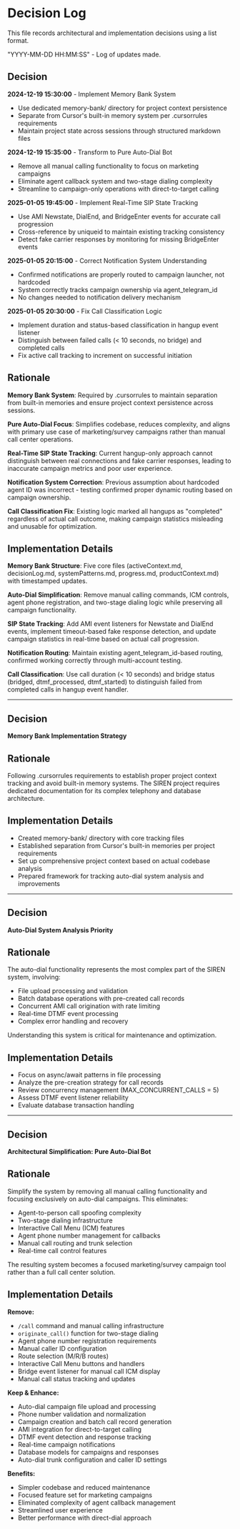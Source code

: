 # Decision Log

This file records architectural and implementation decisions using a list format.

"YYYY-MM-DD HH:MM:SS" - Log of updates made.

## Decision

**2024-12-19 15:30:00** - Implement Memory Bank System
- Use dedicated memory-bank/ directory for project context persistence
- Separate from Cursor's built-in memory system per .cursorrules requirements
- Maintain project state across sessions through structured markdown files

**2024-12-19 15:35:00** - Transform to Pure Auto-Dial Bot
- Remove all manual calling functionality to focus on marketing campaigns
- Eliminate agent callback system and two-stage dialing complexity
- Streamline to campaign-only operations with direct-to-target calling

**2025-01-05 19:45:00** - Implement Real-Time SIP State Tracking
- Use AMI Newstate, DialEnd, and BridgeEnter events for accurate call progression
- Cross-reference by uniqueid to maintain existing tracking consistency
- Detect fake carrier responses by monitoring for missing BridgeEnter events

**2025-01-05 20:15:00** - Correct Notification System Understanding
- Confirmed notifications are properly routed to campaign launcher, not hardcoded
- System correctly tracks campaign ownership via agent_telegram_id
- No changes needed to notification delivery mechanism

**2025-01-05 20:30:00** - Fix Call Classification Logic
- Implement duration and status-based classification in hangup event listener
- Distinguish between failed calls (< 10 seconds, no bridge) and completed calls
- Fix active call tracking to increment on successful initiation

## Rationale

**Memory Bank System**: Required by .cursorrules to maintain separation from built-in memories and ensure project context persistence across sessions.

**Pure Auto-Dial Focus**: Simplifies codebase, reduces complexity, and aligns with primary use case of marketing/survey campaigns rather than manual call center operations.

**Real-Time SIP State Tracking**: Current hangup-only approach cannot distinguish between real connections and fake carrier responses, leading to inaccurate campaign metrics and poor user experience.

**Notification System Correction**: Previous assumption about hardcoded agent ID was incorrect - testing confirmed proper dynamic routing based on campaign ownership.

**Call Classification Fix**: Existing logic marked all hangups as "completed" regardless of actual call outcome, making campaign statistics misleading and unusable for optimization.

## Implementation Details

**Memory Bank Structure**: Five core files (activeContext.md, decisionLog.md, systemPatterns.md, progress.md, productContext.md) with timestamped updates.

**Auto-Dial Simplification**: Remove manual calling commands, ICM controls, agent phone registration, and two-stage dialing logic while preserving all campaign functionality.

**SIP State Tracking**: Add AMI event listeners for Newstate and DialEnd events, implement timeout-based fake response detection, and update campaign statistics in real-time based on actual call progression.

**Notification Routing**: Maintain existing agent_telegram_id-based routing, confirmed working correctly through multi-account testing.

**Call Classification**: Use call duration (< 10 seconds) and bridge status (bridged, dtmf_processed, dtmf_started) to distinguish failed from completed calls in hangup event handler.

---

## Decision

**Memory Bank Implementation Strategy**

## Rationale

Following .cursorrules requirements to establish proper project context tracking and avoid built-in memory systems. The SIREN project requires dedicated documentation for its complex telephony and database architecture.

## Implementation Details

- Created memory-bank/ directory with core tracking files
- Established separation from Cursor's built-in memories per project requirements
- Set up comprehensive project context based on actual codebase analysis
- Prepared framework for tracking auto-dial system analysis and improvements

---

## Decision

**Auto-Dial System Analysis Priority**

## Rationale

The auto-dial functionality represents the most complex part of the SIREN system, involving:
- File upload processing and validation
- Batch database operations with pre-created call records
- Concurrent AMI call origination with rate limiting
- Real-time DTMF event processing
- Complex error handling and recovery

Understanding this system is critical for maintenance and optimization.

## Implementation Details

- Focus on async/await patterns in file processing
- Analyze the pre-creation strategy for call records
- Review concurrency management (MAX_CONCURRENT_CALLS = 5)
- Assess DTMF event listener reliability
- Evaluate database transaction handling

---

## Decision

**Architectural Simplification: Pure Auto-Dial Bot**

## Rationale

Simplify the system by removing all manual calling functionality and focusing exclusively on auto-dial campaigns. This eliminates:
- Agent-to-person call spoofing complexity
- Two-stage dialing infrastructure
- Interactive Call Menu (ICM) features
- Agent phone number management for callbacks
- Manual call routing and trunk selection
- Real-time call control features

The resulting system becomes a focused marketing/survey campaign tool rather than a full call center solution.

## Implementation Details

**Remove:**
- `/call` command and manual calling infrastructure
- `originate_call()` function for two-stage dialing
- Agent phone number registration requirements
- Manual caller ID configuration
- Route selection (M/R/B routes)
- Interactive Call Menu buttons and handlers
- Bridge event listener for manual call ICM display
- Manual call status tracking and updates

**Keep & Enhance:**
- Auto-dial campaign file upload and processing
- Phone number validation and normalization
- Campaign creation and batch call record generation
- AMI integration for direct-to-target calling
- DTMF event detection and response tracking
- Real-time campaign notifications
- Database models for campaigns and responses
- Auto-dial trunk configuration and caller ID settings

**Benefits:**
- Simpler codebase and reduced maintenance
- Focused feature set for marketing campaigns
- Eliminated complexity of agent callback management
- Streamlined user experience
- Better performance with direct-dial approach 